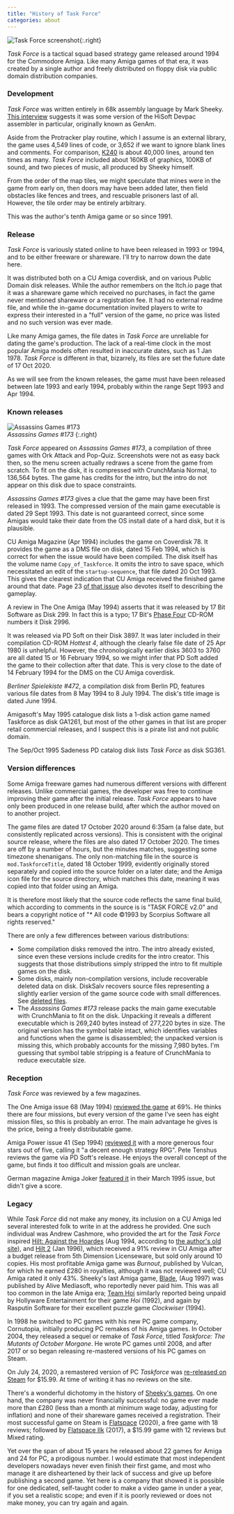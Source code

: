 ```yaml
---
title: "History of Task Force"
categories: about
---
```


![Task Force screenshot](../images/taskforce1.png "Task Force screenshot"){:.right}

_Task Force_ is a tactical squad based strategy game released around 1994 for
the Commodore Amiga. Like many Amiga games of that era, it was created by a
single author and freely distributed on floppy disk via public domain
distribution companies.

### Development

_Task Force_ was written entirely in 68k assembly language by Mark Sheeky.
[This interview](https://www.amigapd.com/interview-mark-sheeky.html) suggests it
was some version of the HiSoft Devpac assembler in particular, originally known
as GenAm.

Aside from the Protracker play routine, which I assume is an external library,
the game uses 4,549 lines of code, or 3,652 if we want to ignore blank lines and
comments. For comparison, [K240](https://tetracorp.github.io/k240/) is about
40,000 lines, around ten times as many. _Task Force_ included about 160KB of
graphics, 100KB of sound, and two pieces of music, all produced by Sheeky
himself.

From the order of the map tiles, we might speculate that mines were in the game
from early on, then doors may have been added later, then field obstacles like
fences and trees, and rescuable prisoners last of all. However, the tile order
may be entirely arbitrary.

This was the author's tenth Amiga game or so since 1991.

### Release

_Task Force_ is variously stated online to have been released in 1993 or 1994,
and to be either freeware or shareware. I'll try to narrow down the date here.

It was distributed both on a CU Amiga coverdisk, and on various Public Domain
disk releases. While the author remembers on the Itch.io page that it was a
shareware game which received no purchases, in fact the game never mentioned
shareware or a registration fee. It had no external readme file, and while the
in-game documentation invited players to write to express their interested in a
"full" version of the game, no price was listed and no such version was ever
made.

Like many Amiga games, the file dates in _Task Force_ are unreliable for dating
the game's production. The lack of a real-time clock in the most popular Amiga
models often resulted in inaccurate dates, such as 1 Jan 1978. _Task Force_ is
different in that, bizarrely, its files are set the future date of 17 Oct 2020.

As we will see from the known releases, the game must have been released between
late 1993 and early 1994, probably within the range Sept 1993 and Apr 1994.

### Known releases

![Assassins Games #173](../images/assassins173.png "Assassins Games #173")<br>_Assassins Games #173_
{:.right}

_Task Force_ appeared on _Assassins Games #173_, a compilation of three games
with Ork Attack and Pop-Quiz. Screenshots were not as easy back then, so the
menu screen actually redraws a scene from the game from scratch. To fit on the
disk, it is compressed with CrunchMania Normal, to 136,564 bytes. The game has
credits for the intro, but the intro do not appear on this disk due to space
constraints.

_Assassins Games #173_ gives a clue that the game may have been first released
in 1993. The compressed version of the main game executable is dated
29 Sept 1993. This date is not guaranteed correct, since some Amigas would take
their date from the OS install date of a hard disk, but it is plausible.

CU Amiga Magazine (Apr 1994) includes the game on Coverdisk 78.
It provides the game as a DMS file on disk, dated 15 Feb 1994, which is correct
for when the issue would have been compiled. The disk itself has the volume name
`Copy_of_Taskforce`. It omits the intro to save space, which necessitated an
edit of the `startup-sequence`, that file dated 20 Oct 1993. This gives the
clearest indication that CU Amiga received the finished game around that date.
Page 23 [of that issue](https://amr.abime.net/issue_614_pages) also
devotes itself to describing the gameplay.

A review in The One Amiga (May 1994) asserts that it was released by 17 Bit
Software as Disk 299. In fact this is a typo; 17 Bit's 
[Phase Four](https://archive.org/details/17Bit_Phase_Four) CD-ROM numbers it
Disk 2996.

It was released via PD Soft on their Disk 3897. It was later included in their
compilation CD-ROM _Hottest 4_, although the clearly false file date of 25 Apr
1980 is unhelpful. However, the chronologically earlier disks 3603 to 3760 are
all dated 15 or 16 February 1994, so we might infer that PD Soft added the game
to their collection after that date. This is very close to the date of 14
February 1994 for the DMS on the CU Amiga coverdisk.

_Berliner Spielekiste #472_, a compilation disk from Berlin PD, features various
file dates from 8 May 1994 to 8 July 1994. The disk's title image is dated
June 1994.

Amigasoft's May 1995 catalogue disk lists a 1-disk action game named Taskforce
as disk GA1261, but most of the other games in that list are proper retail
commercial releases, and I suspect this is a pirate list and not public domain.

The Sep/Oct 1995 Sadeness PD catalog disk lists _Task Force_ as disk SG361.

### Version differences

Some Amiga freeware games had numerous different versions with different
releases. Unlike commercial games, the developer was free to continue improving
their game after the initial release. _Task Force_ appears to have only been
produced in one release build, after which the author moved on to another
project.

The game files are dated 17 October 2020 around 6:35am (a false date, but
consistently replicated across versions). This is consistent with the original
source release, where the files are also dated 17 October 2020. The times are
off by a number of hours, but the minutes matches, suggesting some timezone
shenanigans. The only non-matching file in the source is `mod.TaskforceTitle`,
dated 18 October 1999, evidently originally stored separately and copied into
the source folder on a later date; and the Amiga icon file for the source
directory, which matches this date, meaning it was copied into that folder using
an Amiga.

It is therefore most likely that the source code reflects the same final build,
which according to comments in the source is is "TASK FORCE v2.0" and bears a
copyright notice of "* All code ©1993 by Scorpius Software all rights reserved."

There are only a few differences between various distributions:

- Some compilation disks removed the intro. The intro already existed, since
  even these versions include credits for the intro creator. This suggests that
  those distributions simply stripped the intro to fit multiple games on the
  disk.
- Some disks, mainly non-compilation versions, include recoverable deleted data
  on disk. DiskSalv recovers source files representing a slightly earlier
  version of the game source code with small differences. See
  [deleted files](../analysis/deleted-files.html).
- The _Assassins Games #173_ release packs the main game executable with
  CrunchMania to fit on the disk. Unpacking it reveals a different executable
  which is 269,240 bytes instead of 277,220 bytes in size. The original version
  has the symbol table intact, which identifies variables and functions when the
  game is disassembled; the unpacked version is missing this, which probably
  accounts for the missing 7,980 bytes. I'm guessing that symbol table stripping
  is a feature of CrunchMania to reduce executable size.

### Reception

_Task Force_ was reviewed by a few magazines.

The One Amiga issue 68 (May 1994)
[reviewed the game](https://amr.abime.net/review_19896) at 69%. He thinks there
are four missions, but every version of the game I've seen has eight mission
files, so this is probably an error. The main advantage he gives is the price,
being a freely distributable game.

Amiga Power issue 41 (Sep 1994)
[reviewed it](https://amr.abime.net/review_18916)
with a more generous four stars out of five, calling it "a decent enough
strategy RPG". Pete Tenshus reviews the game via PD Soft's release. He enjoys
the overall concept of the game, but finds it too difficult and mission goals
are unclear.

German magazine Amiga Joker [featured it](https://amr.abime.net/review_50260)
in their March 1995 issue, but didn't give a score.

### Legacy

While _Task Force_ did not make any money, its inclusion on a CU Amiga led
several interested folk to write in at the address he provided. One such
individual was Andrew Cashmore, who provided the art for the _Task Force_
inspired
[Hilt: Against the Hoardes](https://marksheeky.itch.io/hilt-against-the-hoa)
(Aug 1994, according to
[the author's old site](https://web.archive.org/web/20080723134349fw_/http://www.cornutopia.co.uk/mark/software001.php)),
and 
[Hilt 2](https://marksheeky.itch.io/hilt-ii) (Jan 1996), which received a 91%
review in CU Amiga after a budget release from 5th Dimension Licenseware,
but sold only around 10 copies.
His most profitable Amiga game was _Burnout_, published by Vulcan, for which he
earned £280 in royalties, although it was not reviewed well; CU Amiga rated it
only 43%.
Sheeky's last Amiga game,
[Blade](https://marksheeky.itch.io/blade), (Aug 1997) was published by Alive
Mediasoft, who reportedly never paid him. This was all too common in the late
Amiga era; 
[Team Hoi](https://archive.org/details/team-hoi-games-retrogaming-retrospective)
similarly reported being unpaid by Hollyware Entertainment for their game _Hoi_
(1992), and again by Rasputin Software for their excellent puzzle game
_Clockwiser_ (1994).

In 1998 he switched to PC games with his new PC game company, Cornutopia,
initially producing PC remakes of his Amiga games. In October 2004, they
released a sequel or remake of _Task Force_, titled _Taskforce: The Mutants of
October Morgane_. He wrote PC games until 2008, and after 2017 or so began
releasing re-mastered versions of his PC games on Steam.

On July 24, 2020, a remastered version of PC _Taskforce_ was
[re-released on Steam](https://store.steampowered.com/app/1291150/Taskforce_The_Mutants_of_October_Morgane/)
for $15.99. At time of writing it has no reviews on the site.

There's a wonderful dichotomy in the history of
[Sheeky's games](https://www.lemonamiga.com/games/list.php?list_year_option=equal&list_publisher=Scorpius&list_adult=no).
On one hand, the company was never financially successful: no game ever made
more than £280 (less than a month at minimum wage today, adjusting for
inflation) and none of their shareware games received a registration.
Their most successful game on Steam is
[Flatspace](https://store.steampowered.com/app/1210780/Flatspace/) (2020), a
free game with 18 reviews; followed by
[Flatspace IIk](https://store.steampowered.com/app/585430/Flatspace_IIk/)
(2017), a $15.99 game with 12 reviews but Mixed rating.

Yet over the span of about 15 years he released about 22 games for Amiga and 24
for PC, a prodigous number. I would estimate that most independent developers
nowadays never even finish their first game, and most who manage it are
disheartened by their lack of success and give up before publishing a second
game. Yet here is a company that showed it is possible for one dedicated,
self-taught coder to make a video game in under a year, if you set a realistic
scope; and even if it is poorly reviewed or does not make money, you can try
again and again.
